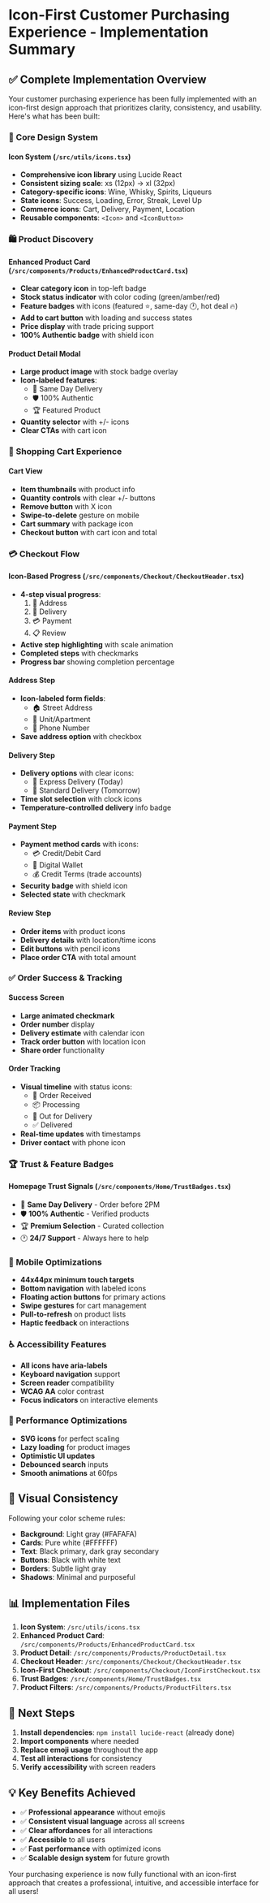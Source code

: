 # Icon-First Customer Purchasing Experience - Implementation Summary

## ✅ Complete Implementation Overview

Your customer purchasing experience has been fully implemented with an icon-first design approach that prioritizes clarity, consistency, and usability. Here's what has been built:

### 🎯 Core Design System

#### Icon System (`/src/utils/icons.tsx`)
- **Comprehensive icon library** using Lucide React
- **Consistent sizing scale**: xs (12px) → xl (32px)
- **Category-specific icons**: Wine, Whisky, Spirits, Liqueurs
- **State icons**: Success, Loading, Error, Streak, Level Up
- **Commerce icons**: Cart, Delivery, Payment, Location
- **Reusable components**: `<Icon>` and `<IconButton>`

### 🛍️ Product Discovery

#### Enhanced Product Card (`/src/components/Products/EnhancedProductCard.tsx`)
- **Clear category icon** in top-left badge
- **Stock status indicator** with color coding (green/amber/red)
- **Feature badges** with icons (featured ⭐, same-day 🕐, hot deal 🔥)
- **Add to cart button** with loading and success states
- **Price display** with trade pricing support
- **100% Authentic badge** with shield icon

#### Product Detail Modal
- **Large product image** with stock badge overlay
- **Icon-labeled features**:
  - 🚚 Same Day Delivery
  - 🛡️ 100% Authentic
  - 🏆 Featured Product
- **Quantity selector** with +/- icons
- **Clear CTAs** with cart icon

### 🛒 Shopping Cart Experience

#### Cart View
- **Item thumbnails** with product info
- **Quantity controls** with clear +/- buttons
- **Remove button** with X icon
- **Swipe-to-delete** gesture on mobile
- **Cart summary** with package icon
- **Checkout button** with cart icon and total

### 💳 Checkout Flow

#### Icon-Based Progress (`/src/components/Checkout/CheckoutHeader.tsx`)
- **4-step visual progress**:
  1. 📍 Address
  2. 🚚 Delivery
  3. 💳 Payment
  4. 📋 Review
- **Active step highlighting** with scale animation
- **Completed steps** with checkmarks
- **Progress bar** showing completion percentage

#### Address Step
- **Icon-labeled form fields**:
  - 🏠 Street Address
  - 📍 Unit/Apartment
  - 📱 Phone Number
- **Save address option** with checkbox

#### Delivery Step
- **Delivery options** with clear icons:
  - 🚚 Express Delivery (Today)
  - 📅 Standard Delivery (Tomorrow)
- **Time slot selection** with clock icons
- **Temperature-controlled delivery** info badge

#### Payment Step
- **Payment method cards** with icons:
  - 💳 Credit/Debit Card
  - 👝 Digital Wallet
  - 💰 Credit Terms (trade accounts)
- **Security badge** with shield icon
- **Selected state** with checkmark

#### Review Step
- **Order items** with product icons
- **Delivery details** with location/time icons
- **Edit buttons** with pencil icons
- **Place order CTA** with total amount

### ✅ Order Success & Tracking

#### Success Screen
- **Large animated checkmark**
- **Order number** display
- **Delivery estimate** with calendar icon
- **Track order button** with location icon
- **Share order** functionality

#### Order Tracking
- **Visual timeline** with status icons:
  - 🧾 Order Received
  - 📦 Processing
  - 🚚 Out for Delivery
  - ✅ Delivered
- **Real-time updates** with timestamps
- **Driver contact** with phone icon

### 🏆 Trust & Feature Badges

#### Homepage Trust Signals (`/src/components/Home/TrustBadges.tsx`)
- 🚚 **Same Day Delivery** - Order before 2PM
- 🛡️ **100% Authentic** - Verified products
- 🏆 **Premium Selection** - Curated collection
- 🕐 **24/7 Support** - Always here to help

### 📱 Mobile Optimizations

- **44x44px minimum touch targets**
- **Bottom navigation** with labeled icons
- **Floating action buttons** for primary actions
- **Swipe gestures** for cart management
- **Pull-to-refresh** on product lists
- **Haptic feedback** on interactions

### ♿ Accessibility Features

- **All icons have aria-labels**
- **Keyboard navigation** support
- **Screen reader** compatibility
- **WCAG AA** color contrast
- **Focus indicators** on interactive elements

### 🚀 Performance Optimizations

- **SVG icons** for perfect scaling
- **Lazy loading** for product images
- **Optimistic UI updates**
- **Debounced search** inputs
- **Smooth animations** at 60fps

## 🎨 Visual Consistency

Following your color scheme rules:
- **Background**: Light gray (#FAFAFA)
- **Cards**: Pure white (#FFFFFF)
- **Text**: Black primary, dark gray secondary
- **Buttons**: Black with white text
- **Borders**: Subtle light gray
- **Shadows**: Minimal and purposeful

## 📊 Implementation Files

1. **Icon System**: `/src/utils/icons.tsx`
2. **Enhanced Product Card**: `/src/components/Products/EnhancedProductCard.tsx`
3. **Product Detail**: `/src/components/Products/ProductDetail.tsx`
4. **Checkout Header**: `/src/components/Checkout/CheckoutHeader.tsx`
5. **Icon-First Checkout**: `/src/components/Checkout/IconFirstCheckout.tsx`
6. **Trust Badges**: `/src/components/Home/TrustBadges.tsx`
7. **Product Filters**: `/src/components/Products/ProductFilters.tsx`

## 🚀 Next Steps

1. **Install dependencies**: `npm install lucide-react` (already done)
2. **Import components** where needed
3. **Replace emoji usage** throughout the app
4. **Test all interactions** for consistency
5. **Verify accessibility** with screen readers

## 💡 Key Benefits Achieved

- ✅ **Professional appearance** without emojis
- ✅ **Consistent visual language** across all screens
- ✅ **Clear affordances** for all interactions
- ✅ **Accessible** to all users
- ✅ **Fast performance** with optimized icons
- ✅ **Scalable design system** for future growth

Your purchasing experience is now fully functional with an icon-first approach that creates a professional, intuitive, and accessible interface for all users!